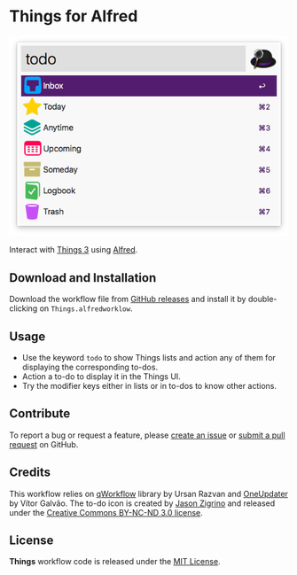 # Things for Alfred

![alt text](demo.png)

Interact with [Things 3][1] using [Alfred][2].

## Download and Installation

Download the workflow file from [GitHub releases][3] and install it by double-clicking on `Things.alfredworklow`.

## Usage

* Use the keyword `todo` to show Things lists and action any of them for displaying the corresponding to-dos.
* Action a to-do to display it in the Things UI.
* Try the modifier keys either in lists or in to-dos to know other actions.

## Contribute

To report a bug or request a feature, please [create an issue][4] or [submit a pull request][5] on GitHub.

## Credits

This workflow relies on [qWorkflow][6] library by Ursan Razvan and [OneUpdater][7] by Vítor Galvão. The to-do icon is created by [Jason Zigrino][8] and released under the [Creative Commons BY-NC-ND 3.0 license][9].

## License

**Things** workflow code is released under the [MIT License][10].

[1]:https://culturedcode.com/things/
[2]:http://www.alfredapp.com/
[3]:https://github.com/xilopaint/alfred-things/releases/latest
[4]:https://github.com/xilopaint/alfred-things/issues
[5]:https://github.com/xilopaint/alfred-things/pulls
[6]:https://github.com/qlassiqa/qWorkflow
[7]:https://github.com/vitorgalvao/alfred-workflows/tree/master/OneUpdater
[8]:https://jasonzigrino.deviantart.com
[9]:https://creativecommons.org/licenses/by-nc-nd/3.0/legalcode
[10]:https://opensource.org/licenses/MIT
